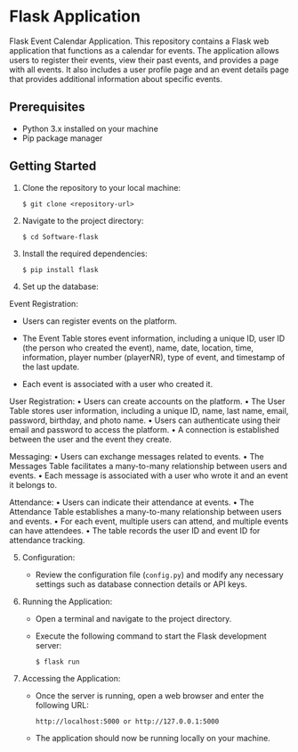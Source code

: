 
# Flask Application

Flask Event Calendar Application.
This repository contains a Flask web application that functions as a calendar for events. The application allows users to register their events, view their past events, and provides a page with all events. It also includes a user profile page and an event details page that provides additional information about specific events.

## Prerequisites

- Python 3.x installed on your machine
- Pip package manager

## Getting Started

1. Clone the repository to your local machine:

   ```shell
   $ git clone <repository-url>
   ```

2. Navigate to the project directory:

   ```shell
   $ cd Software-flask
   ```

3. Install the required dependencies:

   ```shell
   $ pip install flask
   ```

4. Set up the database:

Event Registration: 

- Users can register events on the platform. 

- The Event Table stores event information, including a unique ID, user ID (the person who created the event), name, date, location, time, information, player number      (playerNR), type of event, and timestamp of the last update.

- Each event is associated with a user who created it.

User Registration: 
•	Users can create accounts on the platform. 
•	The User Table stores user information, including a unique ID, name, last name, email, password, birthday, and photo name. 
•	Users can authenticate using their email and password to access the platform. 
•	A connection is established between the user and the event they create. 

Messaging: 
•	Users can exchange messages related to events. 
•	The Messages Table facilitates a many-to-many relationship between users and events.
•	Each message is associated with a user who wrote it and an event it belongs to. 

Attendance: 
•	Users can indicate their attendance at events. 
•	The Attendance Table establishes a many-to-many relationship between users and events.
•	For each event, multiple users can attend, and multiple events can have attendees. 
•	The table records the user ID and event ID for attendance tracking.


5. Configuration:

   - Review the configuration file (`config.py`) and modify any necessary settings such as database connection details or API keys.

6. Running the Application:

   - Open a terminal and navigate to the project directory.
   - Execute the following command to start the Flask development server:

     ```shell
     $ flask run
     ```

7. Accessing the Application:

   - Once the server is running, open a web browser and enter the following URL:

     ```
     http://localhost:5000 or http://127.0.0.1:5000
     ```

   - The application should now be running locally on your machine.
